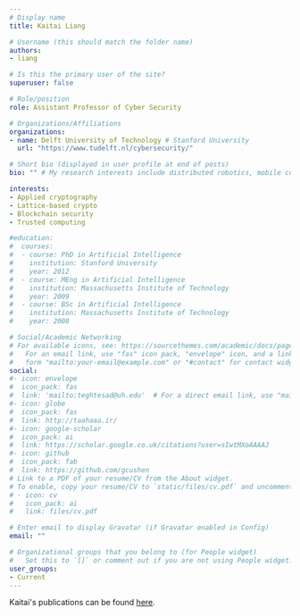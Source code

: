 ```yaml
---
# Display name
title: Kaitai Liang

# Username (this should match the folder name)
authors:
- liang

# Is this the primary user of the site?
superuser: false

# Role/position
role: Assistant Professor of Cyber Security

# Organizations/Affiliations
organizations:
- name: Delft University of Technology # Stanford University
  url: "https://www.tudelft.nl/cybersecurity/"

# Short bio (displayed in user profile at end of posts)
bio: "" # My research interests include distributed robotics, mobile computing and programmable matter.

interests:
- Applied cryptography
- Lattice-based crypto
- Blockchain security
- Trusted computing

#education:
#  courses:
#  - course: PhD in Artificial Intelligence
#    institution: Stanford University
#    year: 2012
#  - course: MEng in Artificial Intelligence
#    institution: Massachusetts Institute of Technology
#    year: 2009
#  - course: BSc in Artificial Intelligence
#    institution: Massachusetts Institute of Technology
#    year: 2008

# Social/Academic Networking
# For available icons, see: https://sourcethemes.com/academic/docs/page-builder/#icons
#   For an email link, use "fas" icon pack, "envelope" icon, and a link in the
#   form "mailto:your-email@example.com" or "#contact" for contact widget.
social:
#- icon: envelope
#  icon_pack: fas
#  link: 'mailto:teghtesad@uh.edu'  # For a direct email link, use "mailto:test@example.org".
#- icon: globe
#  icon_pack: fas
#  link: http://taahaaa.ir/
#- icon: google-scholar
#  icon_pack: ai
#  link: https://scholar.google.co.uk/citations?user=sIwtMXoAAAAJ
#- icon: github
#  icon_pack: fab
#  link: https://github.com/gcushen
# Link to a PDF of your resume/CV from the About widget.
# To enable, copy your resume/CV to `static/files/cv.pdf` and uncomment the lines below.
# - icon: cv
#   icon_pack: ai
#   link: files/cv.pdf

# Enter email to display Gravatar (if Gravatar enabled in Config)
email: ""

# Organizational groups that you belong to (for People widget)
#   Set this to `[]` or comment out if you are not using People widget.
user_groups:
- Current
---
```

Kaitai's publications can be found [here](https://scholar.google.com/citations?user=_qHKRH4AAAAJ&hl).
